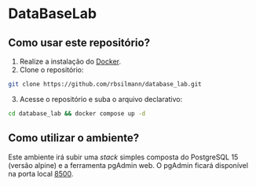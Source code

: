 # DataBaseLab

## Como usar este repositório?

1. Realize a instalação do [Docker](https://docs.docker.com/engine/install/).
2. Clone o repositório:
```bash
git clone https://github.com/rbsilmann/database_lab.git
```
3. Acesse o repositório e suba o arquivo declarativo:
```bash
cd database_lab && docker compose up -d
```

## Como utilizar o ambiente?
Este ambiente irá subir uma <i>stack</i> simples composta do PostgreSQL 15 (versão alpine) e a ferramenta pgAdmin web.
O pgAdmin ficará disponível na porta local [8500](http://localhost:8500/).

